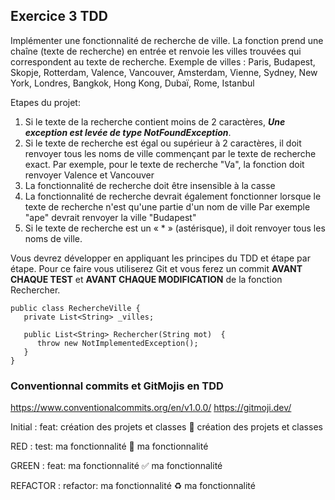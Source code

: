 ## Exercice 3 TDD

Implémenter une fonctionnalité de recherche de ville. La fonction prend une chaîne (texte de recherche) en entrée et renvoie les villes trouvées qui correspondent au texte de recherche.
Exemple de villes : Paris, Budapest, Skopje, Rotterdam, Valence, Vancouver, Amsterdam, Vienne, Sydney, New York, Londres, Bangkok, Hong Kong, Dubaï, Rome, Istanbul

Etapes du projet:
1. Si le texte de la recherche contient moins de 2 caractères, ***Une exception est levée de type NotFoundException***.
2. Si le texte de recherche est égal ou supérieur à 2 caractères, il doit renvoyer tous les noms de ville commençant par le texte de recherche exact.
   Par exemple, pour le texte de recherche "Va", la fonction doit renvoyer Valence et Vancouver 
3. La fonctionnalité de recherche doit être insensible à la casse
4. La fonctionnalité de recherche devrait également fonctionner lorsque le texte de recherche n'est qu'une partie d'un nom de ville
   Par exemple "ape" devrait renvoyer la ville "Budapest"
5. Si le texte de recherche est un « * » (astérisque), il doit renvoyer tous les noms de ville.

Vous devrez développer en appliquant les principes du TDD et étape par étape. 
Pour ce faire vous utiliserez Git et vous ferez un commit **AVANT CHAQUE TEST** et **AVANT CHAQUE MODIFICATION** de la fonction Rechercher.

```
public class RechercheVille {
   private List<String> _villes;
   
   public List<String> Rechercher(String mot)  {
      throw new NotImplementedException();
   }
}
```


### Conventionnal commits et GitMojis en TDD
 https://www.conventionalcommits.org/en/v1.0.0/
https://gitmoji.dev/
 
Initial :
feat: création des projets et classes
🎉 création des projets et classes

RED : 
test: ma fonctionnalité
🧪 ma fonctionnalité
 
GREEN : 
feat: ma fonctionnalité
✅ ma fonctionnalité
 
REFACTOR : 
refactor: ma fonctionnalité
♻️ ma fonctionnalité
 